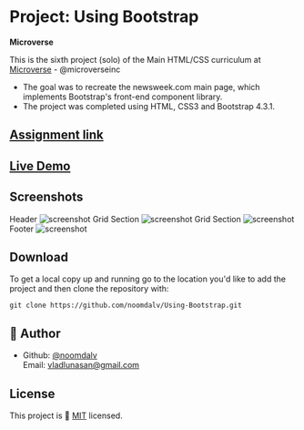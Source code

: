 # Project: Using Bootstrap
<b>Microverse</b>

This is the sixth project (solo) of the Main HTML/CSS curriculum at [Microverse](https://www.microverse.org/) - @microverseinc
* The goal was to recreate the newsweek.com main page, which implements Bootstrap's front-end component library.
* The project was completed using HTML, CSS3 and Bootstrap 4.3.1.

## [Assignment link](https://www.theodinproject.com/courses/html5-and-css3/lessons/using-bootstrap)
## [Live Demo](https://rawcdn.githack.com/noomdalv/Using-Bootstrap/2e8fef1864dd1ae3487bb516d86938fdead14d5f/index.html)

## Screenshots
<span>Header</span>
![screenshot](https://i.imgur.com/RT1gf8t.jpg)
<span>Grid Section</span>
![screenshot](https://i.imgur.com/1CI7N2M.jpg)
<span>Grid Section</span>
![screenshot](https://i.imgur.com/aMI7UEw.jpg)
<span>Footer</span>
![screenshot](https://i.imgur.com/9bEf7MO.jpg)

## Download

To get a local copy up and running go to the location you'd like to add the project and then clone the repository with:

```console
git clone https://github.com/noomdalv/Using-Bootstrap.git
```

## 👤 Author

- Github: [@noomdalv](https://github.com/noomdalv/)<br />
  Email: vladlunasan@gmail.com

## License

This project is 📝 [MIT](https://opensource.org/licenses/MIT) licensed.
